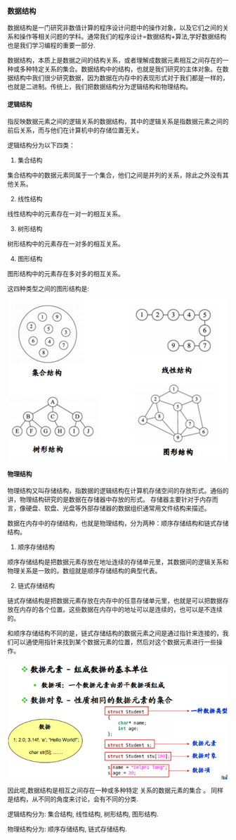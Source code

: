 ### 数据结构

数据结构是一门研究非数值计算的程序设计问题中的操作对象，以及它们之间的关系和操作等相关问题的学科。通常我们的程序设计=数据结构+算法,学好数据结构也是我们学习编程的重要一部分.

数据结构，本质上是数据之间的结构关系，或者理解成数据元素相互之间存在的一种或多种特定关系的集合。数据结构中的结构，也就是我们研究的主体对象。在数据结构中我们很少研究数据，因为数据在内存中的表现形式对于我们都是一样的，也就是二进制。传统上，我们把数据结构分为逻辑结构和物理结构。

#### 逻辑结构

指反映数据元素之间的逻辑关系的数据结构，其中的逻辑关系是指数据元素之间的前后关系，而与他们在计算机中的存储位置无关。

逻辑结构分为以下四类：

1. 集合结构

集合结构中的数据元素同属于一个集合，他们之间是并列的关系，除此之外没有其他关系。

2. 线性结构

线性结构中的元素存在一对一的相互关系。

3. 树形结构

树形结构中的元素存在一对多的相互关系。

4. 图形结构

图形结构中的元素存在多对多的相互关系。

这四种类型之间的图形结构是:

<p align="center">
<img width="500" align="center" src="../images/62.jpg" />
</p>


#### 物理结构

物理结构又叫存储结构，指数据的逻辑结构在计算机存储空间的存放形式。通俗的讲，物理结构研究的是数据在存储器中存放的形式。 
存储器主要针对于内存而言，像硬盘、软盘、光盘等外部存储器的数据组织通常用文件结构来描述。

数据在内存中的存储结构，也就是物理结构，分为两种：顺序存储结构和链式存储结构。

1. 顺序存储结构

顺序存储结构是把数据元素存放在地址连续的存储单元里，其数据间的逻辑关系和物理关系是一致的。数组就是顺序存储结构的典型代表。

2. 链式存储结构

链式存储结构是把数据元素存放在内存中的任意存储单元里，也就是可以把数据存放在内存的各个位置。这些数据在内存中的地址可以是连续的，也可以是不连续的。

和顺序存储结构不同的是，链式存储结构的数据元素之间是通过指针来连接的，我们可以通使用指针来找到某个数据元素的位置，然后对这个数据元素进行一些操作。

<p align="center">
<img width="500" align="center" src="../images/63.jpg" />
</p>


因此呢,数据结构是相互之间存在一种或多种特定 关系的数据元素的集合 。 同样是结构，从不同的角度来讨论，会有不同的分类.

逻辑结构分为: 集合结构, 线性结构, 树形结构, 图形结构.

物理结构分为: 顺序存储结构, 链式存储结构.

